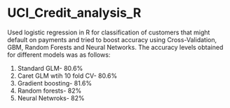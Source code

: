 # UCI_Credit_analysis_R
Used logistic regression in R for classification of customers that might default on payments and tried to boost accuracy using Cross-Validation, GBM, Random Forests and Neural Networks.
The accuracy levels obtained for different models was as follows:
1. Standard GLM- 80.6%
2. Caret GLM wtih 10 fold CV- 80.6%
3. Gradient boosting- 81.6%	
4. Random forests- 82%
5. Neural Netwroks- 82%
